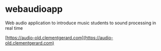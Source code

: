 # webaudioapp
Web audio application to introduce music students to sound processing in real time

[https://audio-old.clementgerard.com](https://audio-old.clementgerard.com)
